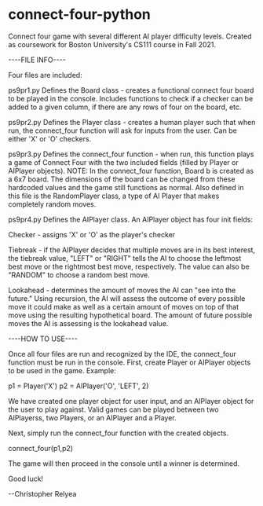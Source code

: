 # connect-four-python

Connect four game with several different AI player difficulty levels. Created as coursework for Boston University's CS111 course in Fall 2021.




----FILE INFO----

Four files are included:


ps9pr1.py
  Defines the Board class - creates a functional connect four board to be played in the console. Includes functions to check if a checker can be added to a given column, if there are any rows of four on the board, etc.
  
  
ps9pr2.py
  Defines the Player class - creates a human player such that when run, the connect_four function will ask for inputs from the user. Can be either 'X' or 'O' checkers.
  
  
  
ps9pr3.py
  Defines the connect_four function - when run, this function plays a game of Connect Four with the two included fields (filled by Player or AIPlayer objects).
  NOTE: In the connect_four function, Board b is created as a 6x7 board. The dimensions of the board can be changed from these hardcoded values and the game still functions as normal.
  Also defined in this file is the RandomPlayer class, a type of AI Player that makes completely random moves.
  
  
  
ps9pr4.py
  Defines the AIPlayer class. An AIPlayer object has four init fields:
  
  Checker - assigns 'X' or 'O' as the player's checker
    
  Tiebreak - if the AIPlayer decides that multiple moves are in its best interest, the tiebreak value, "LEFT" or "RIGHT" tells the AI to choose the leftmost best move or the rightmost best move,                 respectively. The value can also be "RANDOM" to choose a random best move.
    
 Lookahead - determines the amount of moves the AI can "see into the future." Using recursion, the AI        will assess the outcome of every possible move it could make as well as a certain amount of moves on        top of that move using the resulting hypothetical board. The amount of future possible moves the AI is      assessing is the lookahead value. 
    
    
    
----HOW TO USE----

Once all four files are run and recognized by the IDE, the connect_four function must be run in the console. First, create Player or AIPlayer objects to be used in the game. Example:

p1 = Player('X')
p2 = AIPlayer('O', 'LEFT', 2)

We have created one player object for user input, and an AIPlayer object for the user to play against. Valid games can be played between two AIPlayerss, two Players, or an AIPlayer and a Player. 

Next, simply run the connect_four function with the created objects.

connect_four(p1,p2)

The game will then proceed in the console until a winner is determined.

Good luck!


--Christopher Relyea
    
  
  

